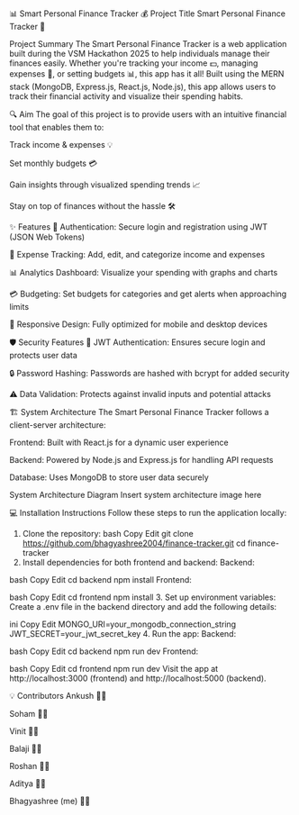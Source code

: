 
📊 Smart Personal Finance Tracker 💰
Project Title
Smart Personal Finance Tracker 📱

Project Summary
The Smart Personal Finance Tracker is a web application built during the VSM Hackathon 2025 to help individuals manage their finances easily. Whether you're tracking your income 💵, managing expenses 💸, or setting budgets 📊, this app has it all! Built using the MERN stack (MongoDB, Express.js, React.js, Node.js), this app allows users to track their financial activity and visualize their spending habits.

🔍 Aim
The goal of this project is to provide users with an intuitive financial tool that enables them to:

Track income & expenses 💡

Set monthly budgets 💳

Gain insights through visualized spending trends 📈

Stay on top of finances without the hassle 🛠️

✨ Features
🔐 Authentication: Secure login and registration using JWT (JSON Web Tokens)

💸 Expense Tracking: Add, edit, and categorize income and expenses

📊 Analytics Dashboard: Visualize your spending with graphs and charts

💳 Budgeting: Set budgets for categories and get alerts when approaching limits

📱 Responsive Design: Fully optimized for mobile and desktop devices

🛡️ Security Features
🔑 JWT Authentication: Ensures secure login and protects user data

🔒 Password Hashing: Passwords are hashed with bcrypt for added security

⚠️ Data Validation: Protects against invalid inputs and potential attacks

🏗️ System Architecture
The Smart Personal Finance Tracker follows a client-server architecture:

Frontend: Built with React.js for a dynamic user experience

Backend: Powered by Node.js and Express.js for handling API requests

Database: Uses MongoDB to store user data securely

System Architecture Diagram
Insert system architecture image here

💻 Installation Instructions
Follow these steps to run the application locally:

1. Clone the repository:
bash
Copy
Edit
git clone https://github.com/bhagyashree2004/finance-tracker.git
cd finance-tracker
2. Install dependencies for both frontend and backend:
Backend:

bash
Copy
Edit
cd backend
npm install
Frontend:

bash
Copy
Edit
cd frontend
npm install
3. Set up environment variables:
Create a .env file in the backend directory and add the following details:

ini
Copy
Edit
MONGO_URI=your_mongodb_connection_string
JWT_SECRET=your_jwt_secret_key
4. Run the app:
Backend:

bash
Copy
Edit
cd backend
npm run dev
Frontend:

bash
Copy
Edit
cd frontend
npm run dev
Visit the app at http://localhost:3000 (frontend) and http://localhost:5000 (backend).

💡 Contributors
Ankush 👨‍💻

Soham 👨‍💻

Vinit 👨‍💻

Balaji 👨‍💻

Roshan 👨‍💻

Aditya 👨‍💻

Bhagyashree (me) 👩‍💻





